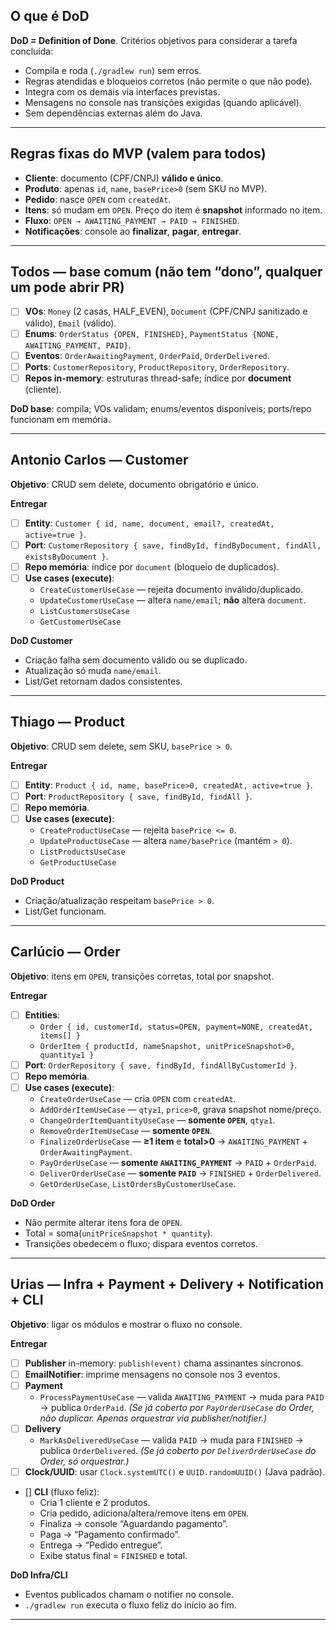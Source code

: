 ## O que é DoD

**DoD = Definition of Done**. Critérios objetivos para considerar a tarefa concluída:

- Compila e roda (`./gradlew run`) sem erros.
- Regras atendidas e bloqueios corretos (não permite o que não pode).
- Integra com os demais via interfaces previstas.
- Mensagens no console nas transições exigidas (quando aplicável).
- Sem dependências externas além do Java.

---

## Regras fixas do MVP (valem para todos)

- **Cliente**: documento (CPF/CNPJ) **válido e único**.
- **Produto**: apenas `id`, `name`, `basePrice>0` (sem SKU no MVP).
- **Pedido**: nasce `OPEN` com `createdAt`.
- **Itens**: só mudam em `OPEN`. Preço do item é **snapshot** informado no item.
- **Fluxo**: `OPEN → AWAITING_PAYMENT → PAID → FINISHED`.
- **Notificações**: console ao **finalizar**, **pagar**, **entregar**.

---

## Todos — base comum (não tem “dono”, qualquer um pode abrir PR)

- [ ] **VOs**: `Money` (2 casas, HALF_EVEN), `Document` (CPF/CNPJ sanitizado e válido), `Email` (válido).
- [ ] **Enums**: `OrderStatus {OPEN, FINISHED}`, `PaymentStatus {NONE, AWAITING_PAYMENT, PAID}`.
- [ ] **Eventos**: `OrderAwaitingPayment`, `OrderPaid`, `OrderDelivered`.
- [ ] **Ports**: `CustomerRepository`, `ProductRepository`, `OrderRepository`.
- [ ] **Repos in-memory**: estruturas thread-safe; índice por **document** (cliente).

**DoD base**: compila; VOs validam; enums/eventos disponíveis; ports/repo funcionam em memória.

---

## Antonio Carlos — Customer

**Objetivo**: CRUD sem delete, documento obrigatório e único.

**Entregar**

- [ ] **Entity**: `Customer { id, name, document, email?, createdAt, active=true }`.
- [ ] **Port**: `CustomerRepository { save, findById, findByDocument, findAll, existsByDocument }`.
- [ ] **Repo memória**: índice por `document` (bloqueio de duplicados).
- [ ] **Use cases (execute)**:
  - `CreateCustomerUseCase` — rejeita documento inválido/duplicado.
  - `UpdateCustomerUseCase` — altera `name/email`; **não** altera `document`.
  - `ListCustomersUseCase`
  - `GetCustomerUseCase`

**DoD Customer**

- Criação falha sem documento válido ou se duplicado.
- Atualização só muda `name/email`.
- List/Get retornam dados consistentes.

---

## Thiago — Product

**Objetivo**: CRUD sem delete, sem SKU, `basePrice > 0`.

**Entregar**

- [ ] **Entity**: `Product { id, name, basePrice>0, createdAt, active=true }`.
- [ ] **Port**: `ProductRepository { save, findById, findAll }`.
- [ ] **Repo memória**.
- [ ] **Use cases (execute)**:
  - `CreateProductUseCase` — rejeita `basePrice <= 0`.
  - `UpdateProductUseCase` — altera `name/basePrice` (mantém `> 0`).
  - `ListProductsUseCase`
  - `GetProductUseCase`

**DoD Product**

- Criação/atualização respeitam `basePrice > 0`.
- List/Get funcionam.

---

## Carlúcio — Order

**Objetivo**: itens em `OPEN`, transições corretas, total por snapshot.

**Entregar**

- [ ] **Entities**:
  - `Order { id, customerId, status=OPEN, payment=NONE, createdAt, items[] }`
  - `OrderItem { productId, nameSnapshot, unitPriceSnapshot>0, quantity≥1 }`
- [ ] **Port**: `OrderRepository { save, findById, findAllByCustomerId }`.
- [ ] **Repo memória**.
- [ ] **Use cases (execute)**:
  - `CreateOrderUseCase` — cria `OPEN` com `createdAt`.
  - `AddOrderItemUseCase` — `qty≥1`, `price>0`, grava snapshot nome/preço.
  - `ChangeOrderItemQuantityUseCase` — **somente `OPEN`**, `qty≥1`.
  - `RemoveOrderItemUseCase` — **somente `OPEN`**.
  - `FinalizeOrderUseCase` — **≥1 item** e **total>0** → `AWAITING_PAYMENT` + `OrderAwaitingPayment`.
  - `PayOrderUseCase` — **somente `AWAITING_PAYMENT`** → `PAID` + `OrderPaid`.
  - `DeliverOrderUseCase` — **somente `PAID`** → `FINISHED` + `OrderDelivered`.
  - `GetOrderUseCase`, `ListOrdersByCustomerUseCase`.

**DoD Order**

- Não permite alterar itens fora de `OPEN`.
- Total = soma(`unitPriceSnapshot * quantity`).
- Transições obedecem o fluxo; dispara eventos corretos.

---

## Urias — Infra + Payment + Delivery + Notification + CLI

**Objetivo**: ligar os módulos e mostrar o fluxo no console.

**Entregar**

- [ ] **Publisher** in-memory: `publish(event)` chama assinantes síncronos.
- [ ] **EmailNotifier**: imprime mensagens no console nos 3 eventos.
- [ ] **Payment**
  - `ProcessPaymentUseCase` — valida `AWAITING_PAYMENT` → muda para `PAID` → publica `OrderPaid`.
    _(Se já coberto por `PayOrderUseCase` do Order, não duplicar. Apenas orquestrar via publisher/notifier.)_
- [ ] **Delivery**
  - `MarkAsDeliveredUseCase` — valida `PAID` → muda para `FINISHED` → publica `OrderDelivered`.
    _(Se já coberto por `DeliverOrderUseCase` do Order, só orquestrar.)_
- [ ] **Clock/UUID**: usar `Clock.systemUTC()` e `UUID.randomUUID()` (Java padrão).
- [] **CLI** (fluxo feliz):
  - Cria 1 cliente e 2 produtos.
  - Cria pedido, adiciona/altera/remove itens em `OPEN`.
  - Finaliza → console “Aguardando pagamento”.
  - Paga → “Pagamento confirmado”.
  - Entrega → “Pedido entregue”.
  - Exibe status final = `FINISHED` e total.

**DoD Infra/CLI**

- Eventos publicados chamam o notifier no console.
- `./gradlew run` executa o fluxo feliz do início ao fim.

---
